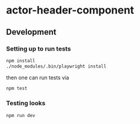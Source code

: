 # actor-header-component

## Development

### Setting up to run tests

```bash
npm install
./node_modules/.bin/playwright install
```

then one can run tests via

```bash
npm test
```

### Testing looks

```bash
npm run dev
```